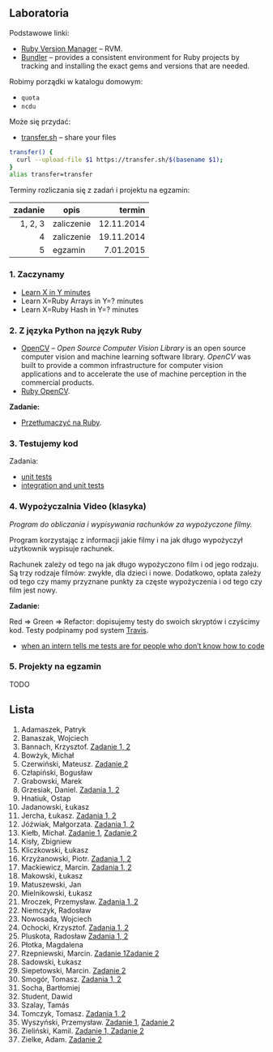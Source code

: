 ## Laboratoria

Podstawowe linki:

* [Ruby Version Manager](http://rvm.io/) – RVM.
* [Bundler](http://bundler.io/) – provides a consistent environment
  for Ruby projects by tracking and installing the exact gems and
  versions that are needed.

Robimy porządki w katalogu domowym:

* `quota`
* `ncdu`

Może się przydać:

* [transfer.sh](https://transfer.sh/) –
  share your files

```sh
transfer() {
  curl --upload-file $1 https://transfer.sh/$(basename $1);
}
alias transfer=transfer
```

Terminy rozliczania się z zadań i projektu na egzamin:

| zadanie | opis       | termin     |
|--------:|----------- |-----------:|
| 1, 2, 3 | zaliczenie | 12.11.2014 |
| 4       | zaliczenie | 19.11.2014 |
| 5       | egzamin    |  7.01.2015 |

### 1. Zaczynamy

* [Learn X in Y minutes](http://learnxinyminutes.com/docs/ruby/)
* Learn X=Ruby Arrays in Y=? minutes
* Learn X=Ruby Hash in Y=? minutes


### 2. Z języka Python na język Ruby

* [OpenCV](http://opencv.org/) – *Open Source Computer Vision Library*
  is an open source computer vision and machine learning software
  library. *OpenCV* was built to provide a common infrastructure for
  computer vision applications and to accelerate the use of machine
  perception in the commercial products.
* [Ruby OpenCV](https://github.com/ruby-opencv/ruby-opencv).

**Zadanie:**

* [Przetłumaczyć na Ruby](labs/01-opencv).


### 3. Testujemy kod

Zadania:

* [unit tests](https://github.com/egzamin/tar/tree/master/labs/04-write_tests)
* [integration and unit tests](https://github.com/egzamin/tar/tree/master/labs/05-integration_tests)


### 4. Wypożyczalnia Video (klasyka)

*Program do obliczania i wypisywania rachunków za wypożyczone filmy.*

Program korzystając z informacji jakie filmy i na jak długo
wypożyczył użytkownik wypisuje rachunek.

Rachunek zależy od tego na jak długo wypożyczono film
i od jego rodzaju. Są trzy rodzaje filmów: zwykłe, dla dzieci
i nowe. Dodatkowo, opłata zależy od tego czy mamy przyznane
punkty za częste wypożyczenia i od tego czy film jest nowy.

**Zadanie:**

Red ⇒ Green ⇒ Refactor: dopisujemy testy do swoich skryptów i czyścimy kod. Testy
podpinamy pod system [Travis](http://docs.travis-ci.com/user/getting-started/).

* [when an intern tells me tests are for people who don’t know how to code](http://thecodinglove.com/post/43737038742/when-an-intern-tells-me-tests-are-for-people-who-dont)


### 5. Projekty na egzamin

TODO


## Lista

1. Adamaszek, Patryk
1. Banaszak, Wojciech
1. Bannach, Krzysztof. [Zadanie 1, 2](https://github.com/kbannach/programy-ruby)
1. Bowżyk, Michał
1. Czerwiński, Mateusz. [Zadanie 2](https://github.com/mtczerwinski/testing-ruby)
1. Człapiński, Bogusław
1. Grabowski, Marek
1. Grzesiak, Daniel. [Zadania 1, 2](https://github.com/dgrzesiak/ruby/tree/master/Zadanie1-2)
1. Hnatiuk, Ostap
1. Jadanowski, Łukasz
1. Jercha, Łukasz. [Zadania 1, 2](https://github.com/ljercha/testowanie-w-ruby)
1. Jóźwiak, Małgorzata. [Zadania 1, 2](https://github.com/mjozwiak/ruby_lab_3)
1. Kiełb, Michał. [Zadanie 1](https://github.com/mkielb/ruby-labs/tree/master/scripts), [Zadanie 2](https://github.com/mkielb/ruby-labs/blob/master/Learn%20X%3DRuby%20Arrays%20in%20Y%3D20%20minutes.md)
1. Kisły, Zbigniew
1. Kliczkowski, Łukasz
1. Krzyżanowski, Piotr. [Zadania 1, 2](https://github.com/pietter/Ruby/tree/master/Zadania1_2)
1. Mackiewicz, Marcin. [Zadania 1, 2](https://github.com/MaranX/ruby)
1. Makowski, Łukasz
1. Matuszewski, Jan
1. Mielnikowski, Łukasz
1. Mroczek, Przemysław. [Zadania 1, 2](https://github.com/pmroczek/testowanie_repo/tree/master/WyszukiwanieWzorca)
1. Niemczyk, Radosław
1. Nowosada, Wojciech
1. Ochocki, Krzysztof. [Zadania 1, 2](https://github.com/kochocki/ruby)
1. Pluskota, Radosław [Zadania 1, 2](https://github.com/rpluskota/rubytestinglab2014)
1. Płotka, Magdalena
1. Rzepniewski, Marcin. [Zadanie 1](https://github.com/mrzepniewski/Ruby)[Zadanie 2](https://docs.google.com/document/d/1jw7cwy8kZYEWmuXQmpPRev2K-_D7a-GhUL6K4P33i8o)
1. Sadowski, Łukasz
1. Siepetowski, Marcin. [Zadanie 2](https://github.com/siepet/rubyrubyruby/)
1. Smogór, Tomasz. [Zadania 1, 2](https://github.com/tsmogor/ruby)
1. Socha, Bartłomiej
1. Student, Dawid
1. Szalay, Tamás
1. Tomczyk, Tomasz. [Zadania 1, 2](https://github.com/tomaszte/testowanie-aplikacji-ruby)
1. Wyszyński, Przemysław. [Zadanie 1](https://github.com/pwyszynski/ruby-tuts/blob/master/tutorial.md), [Zadanie 2](https://github.com/pwyszynski/ug-plan)
1. Zieliński, Kamil. [Zadanie 1,](https://github.com/laikkk/RubyScripts)[ Zadanie 2](https://github.com/laikkk/RubyInXMinutes)
1. Zielke, Adam. [Zadanie 2](https://github.com/F3sterski/rubypro1)
